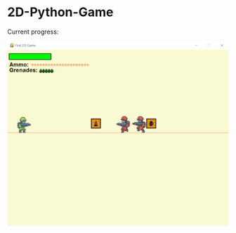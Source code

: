 # 2D-Python-Game

Current progress:

![Screenshot](https://raw.githubusercontent.com/Christo77793/2D-Python-Game/master/Progress/13-08-2021.gif)
